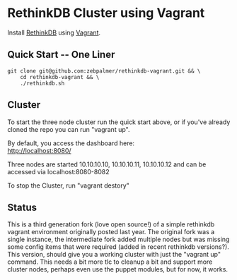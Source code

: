 # RethinkDB Cluster using Vagrant
Install [RethinkDB](http://rethinkdb.com) using [Vagrant](http://vagrantup.com).

## Quick Start -- One Liner
    git clone git@github.com:zebpalmer/rethinkdb-vagrant.git && \
        cd rethinkdb-vagrant && \
        ./rethinkdb.sh


## Cluster
To start the three node cluster run the quick start above, or if you've already cloned the repo
you can run "vagrant up". 

By default, you access the dashboard here:  
[http://localhost:8080/](http://localhost:8080/)

Three nodes are started 10.10.10.10, 10.10.10.11, 10.10.10.12 and can be accessed via localhost:8080-8082


To stop the Cluster, run "vagrant destory"


## Status
This is a third generation fork (love open source!) of a simple rethinkdb vagrant environment originally posted last year.
The original fork was a single instance, the intermediate fork added multiple nodes but was missing some config items
that were required (added in recent rethinkdb versions?). This version, should give you a working cluster with just the 
"vagrant up" command. This needs a bit more tlc to cleanup a bit and support more cluster nodes, perhaps even use the puppet
modules, but for now, it works. 



